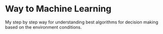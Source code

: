# Way to Machine Learning
My step by step way for understanding best algorithms for decision making based on the environment conditions.
